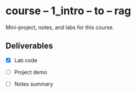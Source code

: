 # course – 1_intro – to – rag

Mini-project, notes, and labs for this course.

## Deliverables
- [x] Lab code
- [ ] Project demo
- [ ] Notes summary

